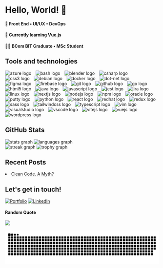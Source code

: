 <h1 align="left">Hello, World! 👋</h1>

<h4 align="left">🔭 Front End • UI/UX • DevOps</h4>
<h4 align="left">🌱 Currently learning Vue.js</h4>

<h4 align="left">👨‍🎓 BCom BIT Graduate • MSc Student</h4>

<h2>Tools and technologies</h2>
<div align="left">
  <img src="https://cdn.jsdelivr.net/gh/devicons/devicon/icons/azure/azure-original.svg" height="40" alt="azure logo" style="margin-right: 10px" />
  <img src="https://cdn.jsdelivr.net/gh/devicons/devicon/icons/bash/bash-original.svg" height="40" alt="bash logo" style="margin-right: 10px" />
  <img src="https://cdn.jsdelivr.net/gh/devicons/devicon/icons/blender/blender-original.svg" height="40" alt="blender logo" style="margin-right: 10px" />
  <img src="https://cdn.jsdelivr.net/gh/devicons/devicon/icons/csharp/csharp-original.svg" height="40" alt="csharp logo" style="margin-right: 10px" />
  <img src="https://cdn.jsdelivr.net/gh/devicons/devicon/icons/css3/css3-original.svg" height="40" alt="css3 logo" style="margin-right: 10px" />
  <img src="https://cdn.jsdelivr.net/gh/devicons/devicon/icons/debian/debian-original.svg" height="40" alt="debian logo" style="margin-right: 10px" />
  <img src="https://cdn.jsdelivr.net/gh/devicons/devicon/icons/docker/docker-original.svg" height="40" alt="docker logo" style="margin-right: 10px" />
  <img src="https://cdn.simpleicons.org/dotnet/515BD4" height="40" alt="dot-net logo" style="margin-right: 10px" />
  <img src="https://cdn.jsdelivr.net/gh/devicons/devicon/icons/figma/figma-original.svg" height="40" alt="figma logo" style="margin-right: 10px" />
  <img src="https://cdn.jsdelivr.net/gh/devicons/devicon/icons/firebase/firebase-plain.svg" height="40" alt="firebase logo" style="margin-right: 10px" />
  <img src="https://cdn.jsdelivr.net/gh/devicons/devicon/icons/git/git-original.svg" height="40" alt="git logo" style="margin-right: 10px" />
  <img src="https://cdn.simpleicons.org/github/181717" height="40" alt="github logo" style="margin-right: 10px" />
  <img src="https://cdn.jsdelivr.net/gh/devicons/devicon/icons/go/go-original.svg" height="40" alt="go logo" style="margin-right: 10px" />
  <img src="https://cdn.jsdelivr.net/gh/devicons/devicon/icons/html5/html5-original.svg" height="40" alt="html5 logo" style="margin-right: 10px" />
  <img src="https://cdn.jsdelivr.net/gh/devicons/devicon/icons/java/java-original.svg" height="40" alt="java logo" style="margin-right: 10px" />
  <img src="https://cdn.jsdelivr.net/gh/devicons/devicon/icons/javascript/javascript-original.svg" height="40" alt="javascript logo" style="margin-right: 10px" />
  <img src="https://cdn.jsdelivr.net/gh/devicons/devicon/icons/jest/jest-plain.svg" height="40" alt="jest logo" style="margin-right: 10px" />
  <img src="https://cdn.jsdelivr.net/gh/devicons/devicon/icons/jira/jira-original.svg" height="40" alt="jira logo" style="margin-right: 10px" />
  <img src="https://cdn.jsdelivr.net/gh/devicons/devicon/icons/linux/linux-original.svg" height="40" alt="linux logo" style="margin-right: 10px" />
  <img src="https://cdn.jsdelivr.net/gh/devicons/devicon/icons/nextjs/nextjs-original.svg" height="40" alt="nextjs logo" style="margin-right: 10px" />
  <img src="https://cdn.jsdelivr.net/gh/devicons/devicon/icons/nodejs/nodejs-original.svg" height="40" alt="nodejs logo" style="margin-right: 10px" />
  <img src="https://cdn.jsdelivr.net/gh/devicons/devicon/icons/npm/npm-original-wordmark.svg" height="40" alt="npm logo" style="margin-right: 10px" />
  <img src="https://cdn.jsdelivr.net/gh/devicons/devicon/icons/oracle/oracle-original.svg" height="40" alt="oracle logo" style="margin-right: 10px" />
  <img src="https://cdn.jsdelivr.net/gh/devicons/devicon/icons/putty/putty-original.svg" height="40" alt="putty logo" style="margin-right: 10px" />
  <img src="https://cdn.jsdelivr.net/gh/devicons/devicon/icons/python/python-original.svg" height="40" alt="python logo" style="margin-right: 10px" />
  <img src="https://cdn.jsdelivr.net/gh/devicons/devicon/icons/react/react-original.svg" height="40" alt="react logo" style="margin-right: 10px" />
  <img src="https://cdn.jsdelivr.net/gh/devicons/devicon/icons/redhat/redhat-original.svg" height="40" alt="redhat logo" style="margin-right: 10px" />
  <img src="https://cdn.jsdelivr.net/gh/devicons/devicon/icons/redux/redux-original.svg" height="40" alt="redux logo" style="margin-right: 10px" />
  <img src="https://cdn.jsdelivr.net/gh/devicons/devicon/icons/sass/sass-original.svg" height="40" alt="sass logo" style="margin-right: 10px" />
  <img src="https://cdn.jsdelivr.net/gh/devicons/devicon/icons/tailwindcss/tailwindcss-original.svg" height="40" alt="tailwindcss logo" style="margin-right: 10px" />
  <img src="https://cdn.jsdelivr.net/gh/devicons/devicon/icons/typescript/typescript-original.svg" height="40" alt="typescript logo" style="margin-right: 10px" />
  <img src="https://cdn.jsdelivr.net/gh/devicons/devicon/icons/vim/vim-original.svg" height="40" alt="vim logo" style="margin-right: 10px" />
  <img src="https://cdn.jsdelivr.net/gh/devicons/devicon/icons/visualstudio/visualstudio-plain.svg" height="40" alt="visualstudio logo" style="margin-right: 10px" />
  <img src="https://cdn.jsdelivr.net/gh/devicons/devicon/icons/vscode/vscode-original.svg" height="40" alt="vscode logo" style="margin-right: 10px" />
  <img src="https://cdn.jsdelivr.net/gh/devicons/devicon/icons/vitejs/vitejs-original.svg" height="40" alt="vitejs logo" style="margin-right: 10px" />
  <img src="https://cdn.jsdelivr.net/gh/devicons/devicon/icons/vuejs/vuejs-original.svg" height="40" alt="vuejs logo"style="margin-right: 10px"  />
  <img src="https://cdn.jsdelivr.net/gh/devicons/devicon/icons/wordpress/wordpress-original.svg" height="40" alt="wordpress logo" style="margin-right: 10px" />
</div>

<h2>GitHub Stats</h5>
<div align="left">
  <img src="https://github-readme-stats.vercel.app/api?username=wazeerc&hide_title=false&hide_rank=false&show_icons=true&include_all_commits=true&count_private=true&disable_animations=false&theme=gotham&locale=en&hide_border=true" height="150" alt="stats graph"  />
  <img src="https://github-readme-stats.vercel.app/api/top-langs?username=wazeerc&locale=en&hide_title=false&layout=compact&card_width=320&langs_count=5&theme=gotham&hide_border=true" height="150" alt="languages graph"  />
</div>

<div align="left">
  <img src="https://streak-stats.demolab.com?user=wazeerc&locale=en&mode=weekly&theme=gotham&hide_border=true&date_format=M%20j%5B,%20Y%5D&order=3" height="150" alt="streak graph"  />
  <img src="https://github-profile-trophy.vercel.app?username=wazeerc&theme=onestar&column=3&row=2&margin-w=10&margin-h=10&no-bg=false&no-frame=true&order=4" height="150" alt="trophy graph"  />
</div>

<h2>Recent Posts</h2>
<li><a target="_blank" href="https://wazeerc.framer.website/blog/clean-code">Clean Code. A Myth?</a></li>

<h2>Let's get in touch!</h2>

[![Portfolio](https://img.shields.io/static/v1?message=Website&logo=htmx&label=&color=0c1014&logoColor=268f77&labelColor=&style=for-the-badge)](https://wazeerc.framer.website)
[![LinkedIn](https://img.shields.io/static/v1?message=LinkedIn&logo=linkedin&label=&color=0c1014&logoColor=268f77&labelColor=&style=for-the-badge)](https://www.linkedin.com/in/wazeerc/)

<h4>Random Quote</h4>

![](https://quotes-github-readme.vercel.app/api?type=horizontal&theme=tokyonight)

<picture>
  <source media="(prefers-color-scheme: dark)" srcset="https://raw.githubusercontent.com/wazeerc/wazeerc/output/github-snake-dark.svg" />
  <source media="(prefers-color-scheme: light)" srcset="https://raw.githubusercontent.com/wazeerc/wazeerc/output/github-snake.svg" />
  <img alt="github-snake" src="https://raw.githubusercontent.com/wazeerc/wazeerc/output/github-snake.svg" />
</picture>
